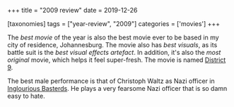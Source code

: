 +++
title = "2009 review"
date = 2019-12-26

[taxonomies]
tags = ["year-review", "2009"]
categories = ['movies']
+++


The *best movie* of the year is also the best movie ever to be based
in my city of residence, Johannesburg.
The movie also has *best visuals*,
as its battle suit is the *best visual effects artefact*.
In addition, it's also the *most original* movie, which helps it feel super-fresh.
The movie is named [District 9].

The best male performance is that of Christoph Waltz as Nazi officer
in [Inglourious Basterds].
He plays a very fearsome Nazi officer that is so damn easy to hate.


[District 9]: http://tshepang.net/district-9-2009
[Inglourious Basterds]: http://tshepang.net/inglourious-basterds-2009
